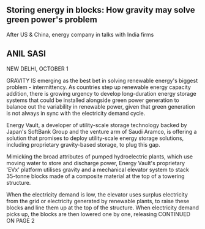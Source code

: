 ## Storing energy in blocks: How gravity may solve green power's problem

After US & China, energy company in talks with India firms

## ANIL SASI

NEW DELHI, OCTOBER 1

GRAVITY IS emerging as the best bet in solving renewable energy's biggest problem - intermittency. As countries step up renewable energy capacity addition, there is growing urgency to develop long-duration energy storage systems that could be installed alongside green power generation to balance out the variability in renewable power, given that green generation is not always in sync with the electricity demand cycle.

Energy Vault, a developer of utility-scale storage technology backed by Japan's SoftBank Group and the venture arm of Saudi Aramco, is offering a solution that promises to deploy utility-scale energy storage solutions, including proprietary gravity-based storage, to plug this gap.

Mimicking the broad attributes of pumped hydroelectric plants, which use moving water to store and discharge power, Energy Vault's proprietary 'EVx' platform utilises gravity and a mechanical elevator system to stack 35-tonne blocks made of a composite material at the top of a towering structure.

When the electricity demand is low, the elevator uses surplus electricity from the grid or electricity generated by renewable plants, to raise these blocks and line them up at the top of the structure. When electricity demand picks up, the blocks are then lowered one by one, releasing CONTINUED ON PAGE 2